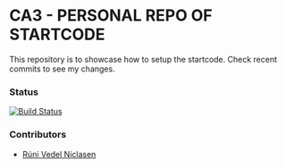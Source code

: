 # CA3 - PERSONAL REPO OF STARTCODE
This repository is to showcase how to setup the startcode. Check recent commits to see my changes.

### Status

[![Build Status](https://travis-ci.org/Runi-VN/CA3.svg?branch=master)](https://travis-ci.org/Runi-VN/CA3)
### Contributors
 * [Rúni Vedel Niclasen](https://github.com/Runi-VN) 
